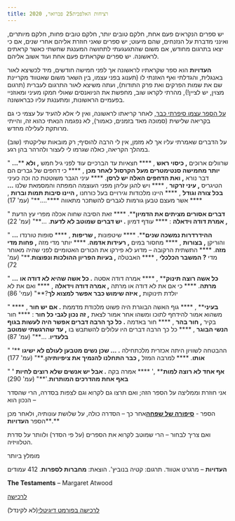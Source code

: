 ```yaml
---
title: רציחות האלפבית25 פברואר, 2020
---
```

יש ספרים הנקראים פעם אחת, חלקם טובים יותר, חלקם טובים פחות, חלקם מיותרים, ואינני מדברת על הנזנחים, שהם מיעוט; יש ספרים שאני חוזרת אליהם אחרי שנים, אם כי יצאו בתרגום מחודש, אם משום שהתגעגעתי לתחושה המענגת שחשתי כאשר קראתים לראשונה. יש ספרים שקראתים פעם אחת ועוד אשוב אליהם.

**העדויות** הוא ספר שקראתיו לראשונה אך לפני חמישה חודשים, מיד לכשיצא לאור באנגלית, והגדלתי ואף האזנתי לו (תענוג בפני עצמו, בין השאר משום שאטווד מקריינת שם את שמות הפרקים ואת פרק התודות), ועתה משיצא לאור התרגום לעברית (תרגום מצוין, יש לציין!), מהרתי לקראו שוב, מחפשת את הניואנסים שאולי חמקו מעיני ומאוזניי בפעמיים הראשונות, ומתענגת עליו כבראשונה.

[על הספר עצמו סיפרתי כבר](https://irisganor.com/4685/), לאחר קריאתו לראשונה, ואין לי אלא להעיד על עצמי כי גם בקריאה שלישית (סמוכה מאד בזמנים, כאמור), לא נפגמה הנאתי כהוא זה, והייתי מרותקת לעלילה מחדש.

על הדברים שאמרתי עליו אך לא מזמן, אין לי הרבה להוסיף; רק מובאות שליקטתי (שוב) במהלך הקריאה, כאלה שגרמו לי לעצור ולהרהר בהן רגע.

&quot; **...**** שרוולים ארוכים ****,**  **כיסוי ראש**** , **** חצאיות עד הברכיים עוד לפני גיל חמש ****,**  **ולא יותר מחמישה סנטימטרים מעל הקרסול לאחר מכן**** , **** כי דחפים של גברים הם דבר נורא ****,**  **ואת הדחפים האלה יש לרסן****. **** עיני הגבר משוטטת כה וכה כעיני הטיגריס ****,**  **עיני זרקור**** , **** ויש להגן עליהן מפני העוצמה המפתה והמסמאת שלנו ****...**  **בכל צורה וגודל**** , **** היינו מלכודות וגירויים בעל כורחנו ****,**  **היינו סיבות תמות וברות**** , **** אשר מעצם טבען גורמות לגברים להשתכר מתאווה ****....**&quot; (עמ&#39; 17)

&quot; **דברים אסורים מציתים את הדמיון****. **** זאת הסיבה שחוה אכלה מפרי עץ הדעת ****,**  **אמרת דודה וידאלה**** : **** עודף דמיון ****.**  **יש דברים שמוטב לא לדעת****. ...**&quot; (עמ&#39; 22)

&quot; **...**  **ההידרדרות נמשכה שנים****. **** שיטפונות ****,**  **שריפות**** , **** סופות טורנדו והוריקן ****,**  **בצורות**** , **** מחסור במים ****,**  **רעידות אדמה****. **** יותר מדי מזה ****,**  **פחות מדי מזה****. **** התשתית הרקובה – מדוע לא פירקו את הכורים האטומיים לפני שהיה מאוחר מדי ****?**  **המשבר הכלכלי**** , **** האבטלה ****,**  **בעיות הפריון ההולכות ונפוצות****.**&quot; (עמ&#39; 72)

&quot; **...**  **כל אשה רוצה תינוק**** , **** אמרה דודה אסטה ****.**  **כל אשה שהיא לא דודה או מרתה****. **** כי אם את לא דודה או מרתה ****,**  **אמרה דודה וידאלה**** , **** ואם את לא יולדת תינוקות ****,**  **איזה שימוש כבר אפשר למצוא לך****?**&quot; (עמי&#39; 86)

&quot; **בעיני**** , **** גוף האשה הבוגרת היה פשוט מלכודת מדממת ****.**  **אם יש חור**** , **** משהוא אמור להידחף לתוכו ומשהו אחר אמור לצאת ****,**  **זה נכון לגבי כל חור**** : **** חור בקיר ****,**  **חור בהר**** , **** חור באדמה ****.**  **כל כך הרבה דברים אפשר היה לעשות בגוף הנשי הבוגר**** , **** כל כך הרבה דברים היו עלולים להשתבש בו ****,**  **עד שהרגשתי שמוטב בלעדיו****. ...**&quot; (עמ&#39; 87)

&quot; **&#39;**** ההבטחה לשוויון היתה אכזרית מלכתחילה ****. ...**  **שכן נשים מטבען לעולם לא ישיגו אותו****. **** למרבה המזל ****,**  **כבר התחלנו להנמיך את ציפיותיהן****.**&quot; (עמ&#39; 177)

&quot; **&#39;**  **אף אחד לא רוצה למות**** ,&#39; **** אמרה בקה ****.**  **אבל יש אנשים שלא רוצים לחיות באף אחת מהדרכים המותרות****.&#39;**&quot; (עמ&#39; 290)

אני חוזרת וממליצה על הספר הזה; ואם תרצו גם לקרוא וגם לצפות בסדרה, הרי שהסדר הנכון הוא –

הספר - [**סיפורה של שפחה**](https://irisganor.com/1290/)אחר כך – הסדרה כולה, על שלושת עונותיה, ולאחר מכן הספר **העדויות****.**

ואם צריך לבחור – הרי שמוטב לקרוא את הספרים (על פי הסדר) ולוותר על סדרת הטלוויזיה.

מומלץ ביותר

**העדויות** – מרגרט אטווד. תרגום: קטיה בנוביץ&#39;. הוצאת: **מחברות לספרות**. 412 עמודים

**The Testaments** – Margaret Atwood

[לרכישה](http://www.kinbooks.co.il/page_30842)

[לרכישה בפורמט דיגיטלי](https://www.e-vrit.co.il/Product/16927/%D7%94%D7%A2%D7%93%D7%95%D7%99%D7%95%D7%AA)(לא לקינדל)